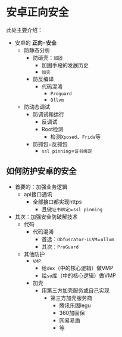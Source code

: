 # 安卓正向安全

此处主要介绍：

* 安卓的 **正向**=**安全**
  * 防静态分析
    * 防砸壳：`加固`
      * 加固手段的发展历史
      * `加壳`
    * 防反编译
      * 代码混淆
        * `Proguard`
        * `Ollvm`
  * 防动态调试
    * 防调试和运行
      * 反调试
      * Root检测
        * 检测`Xposed`、`Frida`等
    * 防抓包=反抓包
      * `ssl pinning`=`证书绑定`

## 如何防护安卓的安全

* 首要的：加强业务逻辑
  * api接口通讯
    * 全部接口都实现https
      * 且做`证书绑定`=`ssl pinning`
* 其次：加强安全防破解技术
  * 代码
    * 代码混淆
      * 首选：`Obfuscator-LLVM`=`ollvm`
      * 其次：`ProGuard`
  * 其他防护
    * `VMP`
      * 给`dex`（中的核心逻辑）做VMP
      * 给`so`库（中的核心逻辑）做VMP
    * 加壳
      * 用第三方加壳服务或自己实现
        * 第三方加壳服务商
          * 腾讯乐固legu
          * 360加固保
          * 网易易盾
          * 等
